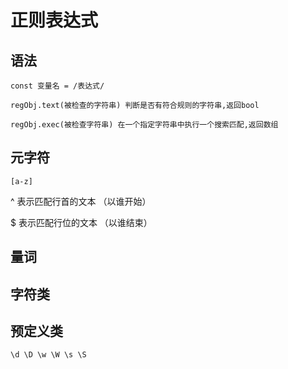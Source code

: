 # 正则表达式

## 语法

`const 变量名 = /表达式/`

`regObj.text(被检查的字符串) 判断是否有符合规则的字符串,返回bool`

`regObj.exec(被检查字符串) 在一个指定字符串中执行一个搜索匹配,返回数组`

## 元字符

```reg
[a-z]
```

\^ 表示匹配行首的文本 （以谁开始）

\$ 表示匹配行位的文本 （以谁结束）

## 量词

## 字符类

## 预定义类

```reg
\d \D \w \W \s \S
```
